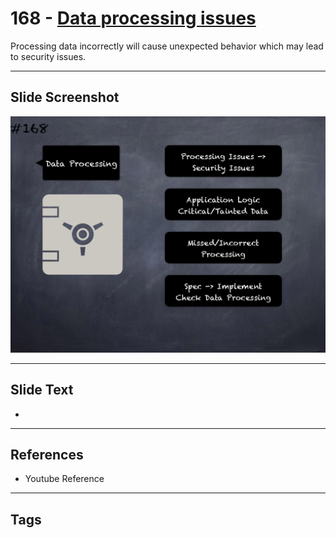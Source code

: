 # 168 - [Data processing issues](Data%20processing%20issues.md)
Processing data incorrectly will cause unexpected behavior which may lead to security issues.
___
## Slide Screenshot
![0168.png](../../images/pitfalls_and_best_practices201/168.png)
___
## Slide Text
- 
___
## References
- Youtube Reference
___
## Tags